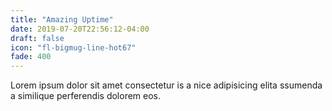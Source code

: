 ```yaml
---
title: "Amazing Uptime"
date: 2019-07-20T22:56:12-04:00
draft: false
icon: "fl-bigmug-line-hot67"
fade: 400
---
```

Lorem ipsum dolor sit amet consectetur is a nice adipisicing elita ssumenda a similique perferendis dolorem eos.